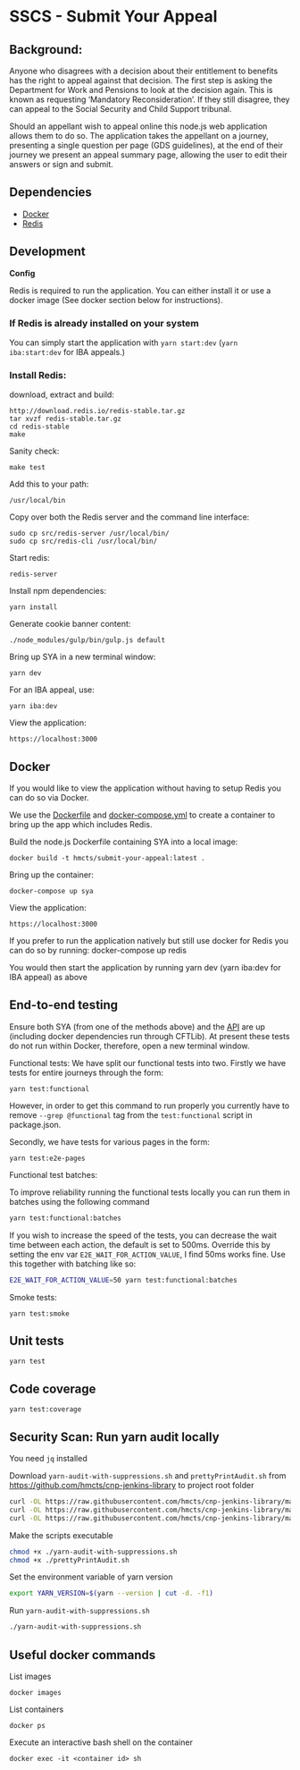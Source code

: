 # SSCS - Submit Your Appeal


## Background:
Anyone who disagrees with a decision about their entitlement to benefits has the right to appeal against that decision.
The first step is asking the Department for Work and Pensions to look at the decision again.
This is known as requesting ‘Mandatory Reconsideration’. If they still disagree, they can appeal to the Social Security
and Child Support tribunal.

Should an appellant wish to appeal online this node.js web application allows them to do so. The application takes the
appellant on a journey, presenting a single question per page (GDS guidelines), at the end of their journey we present
an appeal summary page, allowing the user to edit their answers or sign and submit. 

## Dependencies
 - [Docker](https://www.docker.com/)
 - [Redis](https://redis.io/)

## Development

**Config**


Redis is required to run the application. You can either install it or use a docker image (See docker section below for instructions).

### If Redis is already installed on your system
You can simply start the application with `yarn start:dev` (`yarn iba:start:dev` for IBA appeals.)

### Install Redis: 
download, extract and build:

    http://download.redis.io/redis-stable.tar.gz
    tar xvzf redis-stable.tar.gz
    cd redis-stable
    make

Sanity check:

    make test

Add this to your path:

    /usr/local/bin

Copy over both the Redis server and the command line interface:

    sudo cp src/redis-server /usr/local/bin/
    sudo cp src/redis-cli /usr/local/bin/

Start redis:

    redis-server

Install npm dependencies:

    yarn install
    
Generate cookie banner content:

    ./node_modules/gulp/bin/gulp.js default

Bring up SYA in a new terminal window:

    yarn dev

For an IBA appeal, use:

    yarn iba:dev


View the application:

    https://localhost:3000

## Docker

If you would like to view the application without having to setup Redis you can do so via Docker.

We use the [Dockerfile] and [docker-compose.yml] to create a container to bring up the app which includes Redis.

Build the node.js Dockerfile containing SYA into a local image:

    docker build -t hmcts/submit-your-appeal:latest .

Bring up the container:

    docker-compose up sya

View the application:

    https://localhost:3000

If you prefer to run the application natively but still use docker for Redis you can do so by running:
    docker-compose up redis

You would then start the application by running yarn dev (yarn iba:dev for IBA appeal) as above

## End-to-end testing

Ensure both SYA (from one of the methods above) and the [API](https://github.com/hmcts/tribunals-case-api/) are up (including docker dependencies run through CFTLib). At
present these tests do not run within Docker, therefore, open a new terminal window.

Functional tests:
We have split our functional tests into two.
Firstly we have tests for entire journeys through the form:

    yarn test:functional

However, in order to get this command to run properly you currently have to remove ``` --grep @functional ``` tag from
the ```test:functional``` script in package.json.

Secondly, we have tests for various pages in the form:

    yarn test:e2e-pages

Functional test batches:

To improve reliability running the functional tests locally you can run them in batches using the following command

```bash
yarn test:functional:batches
```

If you wish to increase the speed of the tests, you can decrease the wait time between each action, the default is set
to 500ms. Override this by setting the env var `E2E_WAIT_FOR_ACTION_VALUE`, I find 50ms works fine.
Use this together with batching like so:

```bash
E2E_WAIT_FOR_ACTION_VALUE=50 yarn test:functional:batches
```

Smoke tests:

    yarn test:smoke

## Unit tests
    yarn test

## Code coverage
    yarn test:coverage

## Security Scan: Run yarn audit locally

You need `jq` installed

Download `yarn-audit-with-suppressions.sh` and `prettyPrintAudit.sh` from https://github.com/hmcts/cnp-jenkins-library
to project root folder

```bash
curl -OL https://raw.githubusercontent.com/hmcts/cnp-jenkins-library/master/resources/uk/gov/hmcts/pipeline/yarn/yarn-audit-with-suppressions.sh
curl -OL https://raw.githubusercontent.com/hmcts/cnp-jenkins-library/master/resources/uk/gov/hmcts/pipeline/yarn/prettyPrintAudit.sh
curl -OL https://raw.githubusercontent.com/hmcts/cnp-jenkins-library/master/resources/uk/gov/hmcts/pipeline/yarn/format-v4-audit.cjs
```

Make the scripts executable

```bash
chmod +x ./yarn-audit-with-suppressions.sh
chmod +x ./prettyPrintAudit.sh
```

Set the environment variable of yarn version

```bash
export YARN_VERSION=$(yarn --version | cut -d. -f1)
```

Run `yarn-audit-with-suppressions.sh`

```bash
./yarn-audit-with-suppressions.sh
```

[Dockerfile]:Dockerfile
[docker-compose.yml]:docker-compose.yml

## Useful docker commands

List images

    docker images

List containers

    docker ps

Execute an interactive bash shell on the container

    docker exec -it <container id> sh


